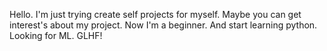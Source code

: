 Hello. I'm just trying create self projects for myself. Maybe you can get interest's about my project. 
Now I'm a beginner. And start learning python. Looking for ML. GLHF!
